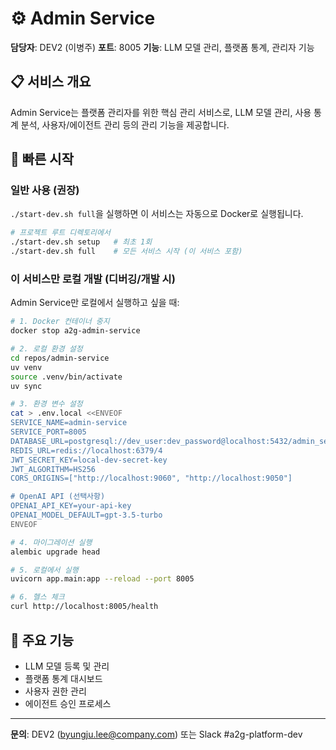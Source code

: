 # ⚙️ Admin Service

**담당자**: DEV2 (이병주)
**포트**: 8005
**기능**: LLM 모델 관리, 플랫폼 통계, 관리자 기능

## 📋 서비스 개요

Admin Service는 플랫폼 관리자를 위한 핵심 관리 서비스로, LLM 모델 관리, 사용 통계 분석, 사용자/에이전트 관리 등의 관리 기능을 제공합니다.

## 🚀 빠른 시작

### 일반 사용 (권장)

`./start-dev.sh full`을 실행하면 이 서비스는 자동으로 Docker로 실행됩니다.

```bash
# 프로젝트 루트 디렉토리에서
./start-dev.sh setup   # 최초 1회
./start-dev.sh full    # 모든 서비스 시작 (이 서비스 포함)
```

### 이 서비스만 로컬 개발 (디버깅/개발 시)

Admin Service만 로컬에서 실행하고 싶을 때:

```bash
# 1. Docker 컨테이너 중지
docker stop a2g-admin-service

# 2. 로컬 환경 설정
cd repos/admin-service
uv venv
source .venv/bin/activate
uv sync

# 3. 환경 변수 설정
cat > .env.local <<ENVEOF
SERVICE_NAME=admin-service
SERVICE_PORT=8005
DATABASE_URL=postgresql://dev_user:dev_password@localhost:5432/admin_service_db
REDIS_URL=redis://localhost:6379/4
JWT_SECRET_KEY=local-dev-secret-key
JWT_ALGORITHM=HS256
CORS_ORIGINS=["http://localhost:9060", "http://localhost:9050"]

# OpenAI API (선택사항)
OPENAI_API_KEY=your-api-key
OPENAI_MODEL_DEFAULT=gpt-3.5-turbo
ENVEOF

# 4. 마이그레이션 실행
alembic upgrade head

# 5. 로컬에서 실행
uvicorn app.main:app --reload --port 8005

# 6. 헬스 체크
curl http://localhost:8005/health
```

## 🎯 주요 기능

- LLM 모델 등록 및 관리
- 플랫폼 통계 대시보드
- 사용자 권한 관리
- 에이전트 승인 프로세스

---

**문의**: DEV2 (byungju.lee@company.com) 또는 Slack #a2g-platform-dev
